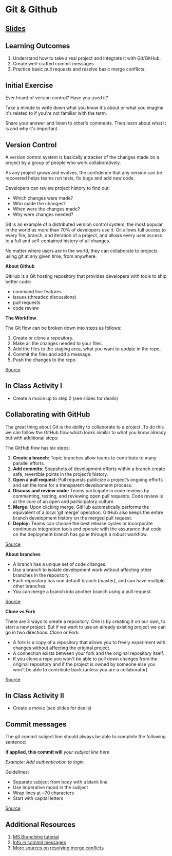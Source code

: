 # Git & Github

## [Slides](https://docs.google.com/presentation/d/17NWgjqiLIGECLP456hGPU_f_QJNP38dOuSz3IU-R--I/edit?usp=sharing)

## Learning Outcomes

1. Understand how to take a real project and integrate it with Git/GitHub.
1. Create well-crafted commit messages.
1. Practice basic pull requests and resolve basic merge conflicts.


## Initial Exercise

Ever heard of version control? Have you used it?

Take a minute to write down what you know it's about or what you imagine it's related to if you're not familiar with the term.

Share your answer and listen to other's comments. Then learn about what it is and why it's important.

## Version Control

A version control system is basically a tracker of the changes made on a project by a group of people who work collaboratively.

As any project grows and evolves, the confidence that any version can be recovered helps teams run tests, fix bugs and add new code.

Developers can review project history to find out:

- Which changes were made?
- Who made the changes?
- When were the changes made?
- Why were changes needed?

Git is an example of a distributed version control system, the most popular in the world as more than 70% of developers use it. Git allows full access to every file, branch, and iteration of a project, and allows every user access to a full and self-contained history of all changes.

No matter where users are in the world, they can collaborate to projects using git at any given time, from anywhere.

**About Github**

GitHub is a Git hosting repository that provides developers with tools to ship better code:
- command line features
- issues (threaded discussions)
- pull requests
- code review

**The Workflow**

The Git flow can be broken down into steps as follows:

1. Create or clone a repository.
1. Make all the changes needed to your files.
1. Add the files to the staging area, what you want to update in the repo.
1. Commit the files and add a message.
1. Push the changes to the repo.

[Source](https://guides.github.com/introduction/git-handbook/)

## In Class Activity I

- Create a movie up to step 2 (see slides for deails)

## Collaborating with GitHub

The great thing about Git is the ability to collaborate to a project. To do this we can follow the GitHub flow which looks similar to what you know already but with additional steps:

The GitHub flow has six steps:

1. **Create a branch:** Topic branches allow teams to contribute to many parallel efforts.
1. **Add commits:** Snapshots of development efforts within a branch create safe, revertible points in the project’s history.
1. **Open a pull request:** Pull requests publicize a project’s ongoing efforts and set the tone for a transparent development process.
1. **Discuss and review code:** Teams participate in code reviews by commenting, testing, and reviewing open pull requests. Code review is at the core of an open and participatory culture.
1. **Merge:** Upon clicking merge, GitHub automatically performs the equivalent of a local ‘git merge’ operation. GitHub also keeps the entire branch development history on the merged pull request.
1. **Deploy:** Teams can choose the best release cycles or incorporate continuous integration tools and operate with the assurance that code on the deployment branch has gone through a robust workflow.

[Source](https://guides.github.com/introduction/flow/)

**About branches**
- A branch has a unique set of code changes.
- Use a branch to isolate development work without affecting other branches in the repository.
- Each repository has one default branch (master), and can have multiple other branches.
- You can merge a branch into another branch using a pull request.

[Source](https://help.github.com/en/articles/about-branches)

**Clone vs Fork**

There are 3 ways to create a repository. One is by creating it on our own, to start a new project. But if we want to use an already existing project we can go in two directions: *Clone* or *Fork*.

- A fork is a copy of a repository that allows you to freely experiment with changes without affecting the original project.
- A connection exists between your fork and the original repository itself.
- If you clone a repo you won't be able to pull down changes from the original repository and if the project is owned by someone else you won't be able to contribute back (unless you are a collaborator)

[Source](https://github.community/t5/Support-Protips/The-difference-between-forking-and-cloning-a-repository/ba-p/1372)


## In Class Activity II

- Create a movie (see slides for deails)

## Commit messages

The git commit subject line should always be able to complete the following sentence:

**If applied, this commit will** *your subject line here*

*Example: Add authentication to login.*

Guidelines:
- Separate subject from body with a blank line
- Use imperative mood in the subject
- Wrap lines at ~70 characters
- Start with capital letters

[Source](https://gist.github.com/robertpainsi/b632364184e70900af4ab688decf6f53)

## Additional Resources

1. [MS Branching tutorial](http://make.sc/git-branching)
1. [Info in commit messages](https://wiki.openstack.org/wiki/GitCommitMessages#Information_in_commit_messages)
1. [More sources on resolving merge conflicts](https://codeforphilly.github.io/decentralized-data/tutorials/actually-using-git/lessons/conflicting-branches/)

